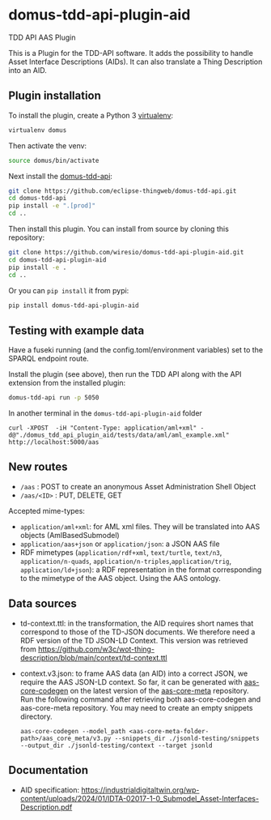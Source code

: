 # domus-tdd-api-plugin-aid

TDD API AAS Plugin

This is a Plugin for the TDD-API software.
It adds the possibility to handle Asset Interface Descriptions (AIDs).
It can also translate a Thing Description into an AID.

## Plugin installation

To install the plugin, create a Python 3 [virtualenv](https://virtualenv.pypa.io/en/latest/user_guide.html):

```bash
virtualenv domus
```

Then activate the venv:

```bash
source domus/bin/activate
```

Next install the [domus-tdd-api](https://github.com/eclipse-thingweb/domus-tdd-api):

```bash
git clone https://github.com/eclipse-thingweb/domus-tdd-api.git
cd domus-tdd-api
pip install -e ".[prod]"
cd ..
```

Then install this plugin. You can install from source by cloning this repository:

```bash
git clone https://github.com/wiresio/domus-tdd-api-plugin-aid.git
cd domus-tdd-api-plugin-aid
pip install -e .
cd ..
```

Or you can `pip install` it from pypi:

```bash
pip install domus-tdd-api-plugin-aid
```

## Testing with example data

Have a fuseki running (and the config.toml/environment variables) set to the SPARQL endpoint route.

Install the plugin (see above), then run the TDD API along with the API extension from the installed plugin:

```bash
domus-tdd-api run -p 5050
```

In another terminal in the `domus-tdd-api-plugin-aid` folder

```
curl -XPOST  -iH "Content-Type: application/aml+xml" -d@"./domus_tdd_api_plugin_aid/tests/data/aml/aml_example.xml" http://localhost:5000/aas

```

## New routes

- `/aas` : POST to create an anonymous Asset Administration Shell Object
- `/aas/<ID>` : PUT, DELETE, GET

Accepted mime-types:

- `application/aml+xml`: for AML xml files. They will be translated into AAS objects (AmlBasedSubmodel)
- `application/aas+json` or `application/json`: a JSON AAS file
- RDF mimetypes (`application/rdf+xml`, `text/turtle`, `text/n3`, `application/n-quads`, `application/n-triples`,`application/trig`, `application/ld+json`): a RDF representation in the format corresponding to the mimetype of the AAS object. Using the AAS ontology.

## Data sources

- td-context.ttl: in the transformation, the AID requires short names that
  correspond to those of the TD-JSON documents. We therefore need a RDF version
  of the TD JSON-LD Context.
  This version was retrieved from https://github.com/w3c/wot-thing-description/blob/main/context/td-context.ttl

- context.v3.json: to frame AAS data (an AID) into a correct JSON, we require the
  AAS JSON-LD context. So far, it can be generated with [aas-core-codegen](https://github.com/aas-core-works/aas-core-codegen/tree/main)
  on the latest version of the [aas-core-meta](https://github.com/aas-core-works/aas-core-meta/) repository.
  Run the following command after retrieving both aas-core-codegen and aas-core-meta repository.
  You may need to create an empty snippets directory.

  ```
  aas-core-codegen --model_path <aas-core-meta-folder-path>/aas_core_meta/v3.py --snippets_dir ./jsonld-testing/snippets --output_dir ./jsonld-testing/context --target jsonld

  ```

## Documentation

- AID specification: https://industrialdigitaltwin.org/wp-content/uploads/2024/01/IDTA-02017-1-0_Submodel_Asset-Interfaces-Description.pdf
